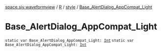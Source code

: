 [space.siy.waveformview](../../index.md) / [R](../index.md) / [style](index.md) / [Base_AlertDialog_AppCompat_Light](./-base_-alert-dialog_-app-compat_-light.md)

# Base_AlertDialog_AppCompat_Light

`static var Base_AlertDialog_AppCompat_Light: `[`Int`](https://kotlinlang.org/api/latest/jvm/stdlib/kotlin/-int/index.html)
`static var Base_AlertDialog_AppCompat_Light: `[`Int`](https://kotlinlang.org/api/latest/jvm/stdlib/kotlin/-int/index.html)